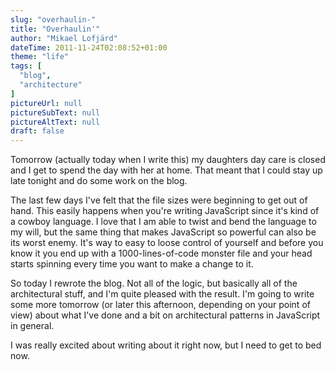 ```yaml
---
slug: "overhaulin-"
title: "Overhaulin'"
author: "Mikael Lofjärd"
dateTime: 2011-11-24T02:08:52+01:00
theme: "life"
tags: [
  "blog",
  "architecture"
]
pictureUrl: null
pictureSubText: null
pictureAltText: null
draft: false
---
```

Tomorrow (actually today when I write this) my daughters day care is closed and I get to spend the day with her at home. That meant that I could stay up late tonight and do some work on the blog.

The last few days I've felt that the file sizes were beginning to get out of hand. This easily happens when you're writing JavaScript since it's kind of a cowboy language. I love that I am able to twist and bend the language to my will, but the same thing that makes JavaScript so powerful can also be its worst enemy. It's way to easy to loose control of yourself and before you know it you end up with a 1000-lines-of-code monster file and your head starts spinning every time you want to make a change to it.

So today I rewrote the blog. Not all of the logic, but basically all of the architectural stuff, and I'm quite pleased with the result. I'm going to write some more tomorrow (or later this afternoon, depending on your point of view) about what I've done and a bit on architectural patterns in JavaScript in general.

I was really excited about writing about it right now, but I need to get to bed now.
